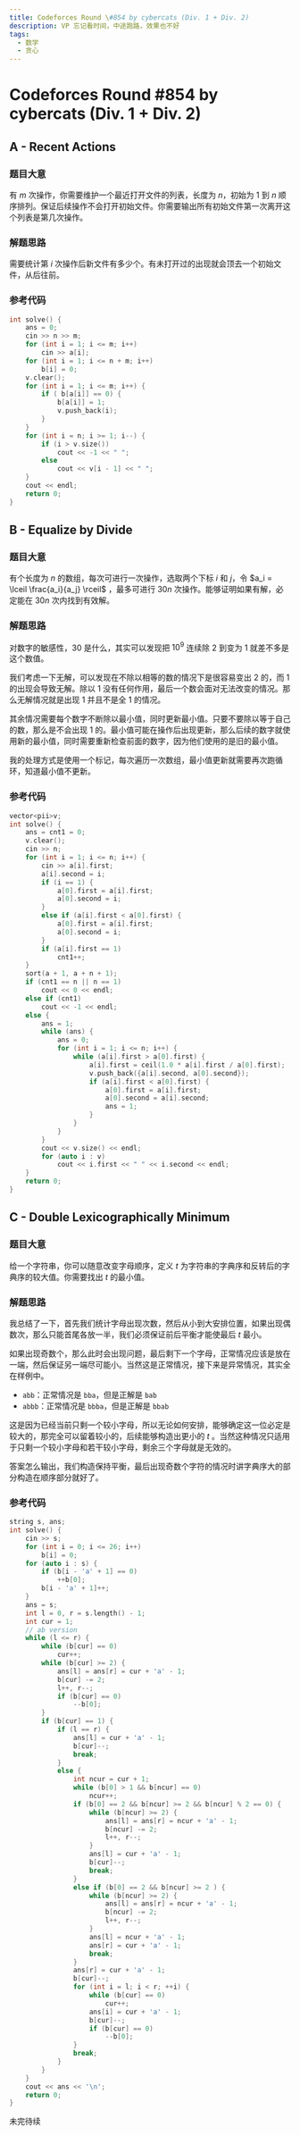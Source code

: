```yaml
---
title: Codeforces Round \#854 by cybercats (Div. 1 + Div. 2)
description: VP 忘记看时间，中途跑路，效果也不好
tags:
  - 数学
  - 贪心
---
```


# Codeforces Round \#854 by cybercats (Div. 1 + Div. 2)

## A - Recent Actions

### 题目大意

有 $m$ 次操作，你需要维护一个最近打开文件的列表，长度为 $n$，初始为 $1$ 到 $n$ 顺序排列。保证后续操作不会打开初始文件。你需要输出所有初始文件第一次离开这个列表是第几次操作。

### 解题思路

需要统计第 $i$ 次操作后新文件有多少个。有未打开过的出现就会顶去一个初始文件，从后往前。

### 参考代码

```cpp
int solve() {
    ans = 0;
    cin >> n >> m;
    for (int i = 1; i <= m; i++)
        cin >> a[i];
    for (int i = 1; i <= n + m; i++)
        b[i] = 0;
    v.clear();
    for (int i = 1; i <= m; i++) {
        if ( b[a[i]] == 0) {
            b[a[i]] = 1;
            v.push_back(i);
        }
    }
    for (int i = n; i >= 1; i--) {
        if (i > v.size())
            cout << -1 << " ";
        else
            cout << v[i - 1] << " ";
    }
    cout << endl;
    return 0;
}
```

## B - Equalize by Divide

### 题目大意

有个长度为 $n$ 的数组，每次可进行一次操作，选取两个下标 $i$ 和 $j$，令 $a_i = \lceil \frac{a_i}{a_j} \rceil$ ，最多可进行 $30n$ 次操作。能够证明如果有解，必定能在 $30n$ 次内找到有效解。

### 解题思路

对数字的敏感性，$30$ 是什么，其实可以发现把 $10^9$ 连续除 $2$ 到变为 $1$ 就差不多是这个数值。

我们考虑一下无解，可以发现在不除以相等的数的情况下是很容易变出 $2$ 的，而 $1$ 的出现会导致无解。除以 $1$ 没有任何作用，最后一个数会面对无法改变的情况。那么无解情况就是出现 $1$ 并且不是全 $1$ 的情况。

其余情况需要每个数字不断除以最小值，同时更新最小值。只要不要除以等于自己的数，那么是不会出现 $1$ 的。最小值可能在操作后出现更新，那么后续的数字就使用新的最小值，同时需要重新检查前面的数字，因为他们使用的是旧的最小值。

我的处理方式是使用一个标记，每次遍历一次数组，最小值更新就需要再次跑循环，知道最小值不更新。

### 参考代码

```cpp
vector<pii>v;
int solve() {
    ans = cnt1 = 0;
    v.clear();
    cin >> n;
    for (int i = 1; i <= n; i++) {
        cin >> a[i].first;
        a[i].second = i;
        if (i == 1) {
            a[0].first = a[i].first;
            a[0].second = i;
        }
        else if (a[i].first < a[0].first) {
            a[0].first = a[i].first;
            a[0].second = i;
        }
        if (a[i].first == 1)
            cnt1++;
    }
    sort(a + 1, a + n + 1);
    if (cnt1 == n || n == 1)
        cout << 0 << endl;
    else if (cnt1)
        cout << -1 << endl;
    else {
        ans = 1;
        while (ans) {
            ans = 0;
            for (int i = 1; i <= n; i++) {
                while (a[i].first > a[0].first) {
                    a[i].first = ceil(1.0 * a[i].first / a[0].first);
                    v.push_back({a[i].second, a[0].second});
                    if (a[i].first < a[0].first) {
                        a[0].first = a[i].first;
                        a[0].second = a[i].second;
                        ans = 1;
                    }
                }
            }
        }
        cout << v.size() << endl;
        for (auto i : v)
            cout << i.first << " " << i.second << endl;
    }
    return 0;
}
```

## C - Double Lexicographically Minimum

### 题目大意

给一个字符串，你可以随意改变字母顺序，定义 $t$ 为字符串的字典序和反转后的字典序的较大值。你需要找出 $t$ 的最小值。

### 解题思路

我总结了一下，首先我们统计字母出现次数，然后从小到大安排位置，如果出现偶数次，那么只能首尾各放一半，我们必须保证前后平衡才能使最后 $t$ 最小。

如果出现奇数个，那么此时会出现问题，最后剩下一个字母，正常情况应该是放在一端，然后保证另一端尽可能小。当然这是正常情况，接下来是异常情况，其实全在样例中。

- `abb`：正常情况是 `bba`，但是正解是 `bab`
- `abbb`：正常情况是 `bbba`，但是正解是 `bbab`

这是因为已经当前只剩一个较小字母，所以无论如何安排，能够确定这一位必定是较大的，那完全可以留着较小的，后续能够构造出更小的 $t$ 。当然这种情况只适用于只剩一个较小字母和若干较小字母，剩余三个字母就是无效的。

答案怎么输出，我们构造保持平衡，最后出现奇数个字符的情况时讲字典序大的部分构造在顺序部分就好了。

 ### 参考代码

```cpp
string s, ans;
int solve() {
    cin >> s;
    for (int i = 0; i <= 26; i++)
        b[i] = 0;
    for (auto i : s) {
        if (b[i - 'a' + 1] == 0)
            ++b[0];
        b[i - 'a' + 1]++;
    }
    ans = s;
    int l = 0, r = s.length() - 1;
    int cur = 1;
    // ab version
    while (l <= r) {
        while (b[cur] == 0)
            cur++;
        while (b[cur] >= 2) {
            ans[l] = ans[r] = cur + 'a' - 1;
            b[cur] -= 2;
            l++, r--;
            if (b[cur] == 0)
                --b[0];
        }
        if (b[cur] == 1) {
            if (l == r) {
                ans[l] = cur + 'a' - 1;
                b[cur]--;
                break;
            }
            else {
                int ncur = cur + 1;
                while (b[0] > 1 && b[ncur] == 0)
                    ncur++;
                if (b[0] == 2 && b[ncur] >= 2 && b[ncur] % 2 == 0) {
                    while (b[ncur] >= 2) {
                        ans[l] = ans[r] = ncur + 'a' - 1;
                        b[ncur] -= 2;
                        l++, r--;
                    }
                    ans[l] = cur + 'a' - 1;
                    b[cur]--;
                    break;
                }
                else if (b[0] == 2 && b[ncur] >= 2 ) {
                    while (b[ncur] >= 2) {
                        ans[l] = ans[r] = ncur + 'a' - 1;
                        b[ncur] -= 2;
                        l++, r--;
                    }
                    ans[l] = ncur + 'a' - 1;
                    ans[r] = cur + 'a' - 1;
                    break;
                }
                ans[r] = cur + 'a' - 1;
                b[cur]--;
                for (int i = l; i < r; ++i) {
                    while (b[cur] == 0)
                        cur++;
                    ans[i] = cur + 'a' - 1;
                    b[cur]--;
                    if (b[cur] == 0)
                        --b[0];
                }
                break;
            }
        }
    }
    cout << ans << '\n';
    return 0;
}
```

未完待续
